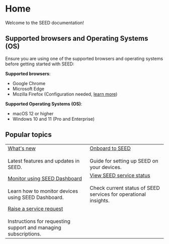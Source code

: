 # Home

Welcome to the SEED documentation! 
 
## Supported browsers and Operating Systems (OS)

Ensure you are using one of the supported browsers and operating systems before getting started with SEED:

**Supported browsers**:

- Google Chrome
- Microsoft Edge
- Mozilla Firefox (Configuration needed, [learn more](https://support.mozilla.org/en-US/kb/setting-certificate-authorities-firefox))

**Supported Operating Systems (OS)**:

- macOS 12 or higher
- Windows 10 and 11 (Pro and Enterprise)

## Popular topics
|  |  | 
| --- | --- |
| [What's new](release-notes)</br></br> Latest features and updates in SEED. | [Onboard to SEED](/onboard-device/seed-prerequisites.md) </br></br> Guide for setting up SEED on your devices. |
| [Monitor using SEED Dashboard](/seed-dashboard/seed-dashboard-overview.md) </br></br> Learn how to monitor devices using SEED Dashboard. | [View SEED service status](/support/seed-status.md)</br></br> Check current status of SEED services for operational insights.  |
|  [Raise a service request](/support/raise-service-request.md) </br></br> Instructions for requesting support and managing subscriptions. | 

